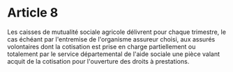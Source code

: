 # Article 8

Les caisses de mutualité sociale agricole délivrent pour chaque trimestre, le cas échéant par l'entremise de l'organisme assureur choisi, aux assurés volontaires dont la cotisation est prise en charge partiellement ou totalement par le service départemental de l'aide sociale une pièce valant acquit de la cotisation pour l'ouverture des droits à prestations.
